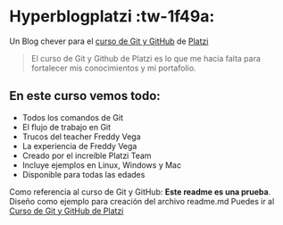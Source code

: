 # Hyperblogplatzi :tw-1f49a:
Un Blog chever para el [curso de Git y GitHub](http://platzi.com/cursos/git-github/ "curso de Git y GitHub") de [Platzi](http://platzi.com "Platzi")
>El curso de Git y Github de Platzi es lo que me hacia falta para fortalecer mis conocimientos y mi portafolio.

## En este curso vemos todo:
* Todos los comandos de Git
* El flujo de trabajo en Git
* Trucos del teacher Freddy Vega
* La experiencia de Freddy Vega
* Creado por el increíble Platzi Team
* Incluye ejemplos en Linux, Windows y Mac
* Disponible para todas las edades

Como referencia al curso de Git y GitHub: **Este readme es una prueba**. Diseño como ejemplo para creación del archivo readme.md
Puedes ir al [Curso de Git y GitHub de Platzi](https://platzi.com/cursos/git-github/ "Curso de Git y GitHub de Platzi")
